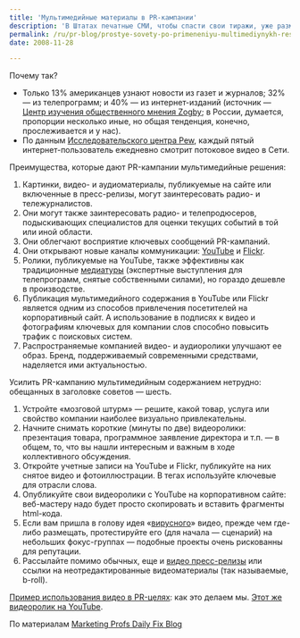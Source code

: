 ```yaml
---
title: 'Мультимедийные материалы в PR-кампании'
description: 'В Штатах печатные СМИ, чтобы спасти свои тиражи, уже размещают на YouTube рекламу, похожую на трейлеры голливудских фильмов. Хороший пример — ролик «Неравное правосудие» газеты «Даллас Морнинг Ньюс», афиширующий большой, публиковавшийся в пяти номерах, материал об убийцах, выпущенных на поруки.'
permalink: /ru/pr-blog/prostye-sovety-po-primeneniyu-multimediynykh-resheniy-v-pr-kampanii
date: 2008-11-28

---
```


<p class="list-caption">Почему так?</p>
<ul>
<li>Только 13% американцев узнают новости из газет и журналов; 32% — из телепрограмм; и 40% — из интернет-изданий (источник — <a href="https://www.zogby.com/" target="_blank" rel="noopener noreferrer">Центр изучения общественного мнения Zogby</a>; в России, думается, пропорции несколько иные, но общая тенденция, конечно, прослеживается и у нас).</li>
<li>По данным <a href="https://www.pewinternet.org/" target="_blank" rel="noopener noreferrer">Исследовательского центра Pew</a>, каждый пятый интернет-пользователь ежедневно смотрит потоковое видео в Сети.</li>
</ul>

<p class="list-caption">Преимущества, которые дают PR-кампании мультимедийные решения:</p>
<ol>
<li>Картинки, видео- и аудиоматериалы, публикуемые на сайте или включенные в пресс-релизы, могут заинтересовать радио- и тележурналистов.</li>
<li>Они могут также заинтересовать радио- и телепродюсеров, подыскивающих специалистов для оценки текущих событий в той или иной области.</li>
<li>Они облегчают восприятие ключевых сообщений PR-кампаний.</li>
<li>Они открывают новые каналы коммуникации: <a href="https://www.youtube.com/" target="_blank" rel="noopener noreferrer">YouTube</a> и <a href="https://www.flickr.com/" target="_blank" rel="noopener noreferrer">Flickr</a>.</li>
<li>Ролики, публикуемые на YouTube, также эффективны как традиционные <a href="https://en.wikipedia.org/wiki/Satellite_media_tour" target="_blank" rel="noopener noreferrer">медиатуры</a> (экспертные выступления для телепрограмм, снятые собственными силами), но гораздо дешевле в производстве.</li>
<li>Публикация мультимедийного содержания в YouTube или Flickr является одним из способов привлечения посетителей на корпоративный сайт. А использование в подписях к видео и фотографиям ключевых для компании слов способно повысить трафик с поисковых систем.</li>
<li>Распространяемые компанией видео- и аудиоролики улучшают ее образ. Бренд, поддерживаемый современными средствами, наделяется ими актуальностью.</li>
</ol>

<p class="list-caption">Усилить PR-кампанию мультимедийным содержанием нетрудно: обещанных в заголовке советов — шесть.</p>
<ol>
<li>Устройте «мозговой штурм» — решите, какой товар, услуга или свойство компании наиболее визуально привлекательны.</li>
<li>Начните снимать короткие (минуты по две) видеоролики: презентация товара, программное заявление директора и т.п. — в общем, то, что вы нашли интересным и важным в ходе коллективного обсуждения.</li>
<li>Откройте учетные записи на YouTube и Flickr, публикуйте на них снятое видео и фотоиллюстрации. В тегах используйте ключевые для отрасли слова. </li>
<li>Опубликуйте свои видеоролики с YouTube на корпоративном сайте: веб-мастеру надо будет просто скопировать и вставить фрагменты html-кода.</li>
<li>Если вам пришла в голову идея «<a href="/ru/help/viral-marketing">вирусного</a>» видео, прежде чем где-либо размещать, протестируйте его (для начала  — сценарий) на небольших фокус-группах — подобные проекты очень рискованны для репутации.</li>
<li>Рассылайте помимо обычных, еще и <a href="https://en.wikipedia.org/wiki/Video_news_release" target="_blank" rel="noopener noreferrer">видео пресс-релизы</a> или ссылки на неотредактированные видеоматериалы (так называемые, b-roll).</li>
</ol>
<p><a href="/ru/pr-blog/tutorials">Пример использования видео в PR-целях</a>: как это делаем мы. <a href="https://www.youtube.com/watch?v=RU6Xc6GKBaw" target="_blank" rel="noopener noreferrer">Этот же видеоролик на YouTube</a>.</p>
<p>По материалам <a href="https://www.mpdailyfix.com/2007/11/four_tips_for_adding_multimedi.html" target="_blank" rel="noopener noreferrer">Marketing Profs Daily Fix Blog</a></p>

